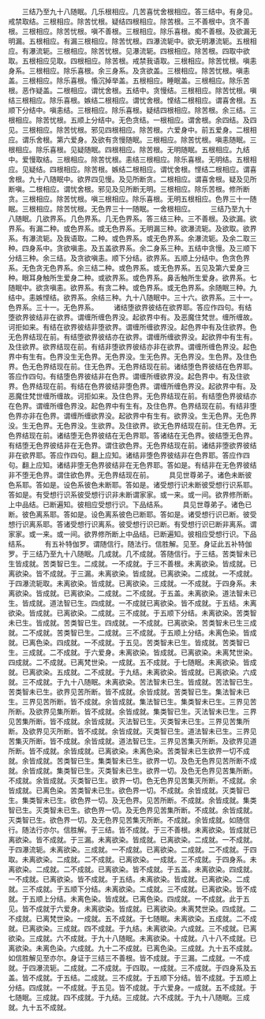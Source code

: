 <!-- { "loadSidebar": true } -->
　　三结乃至九十八随眠。几乐根相应。几苦喜忧舍根相应。答三结中。有身见。戒禁取结。三根相应。除苦忧根。疑结四根相应。除苦根。三不善根中。贪不善根。三根相应。除苦忧根。嗔不善根。三根相应。除乐喜根。痴不善根。及欲漏无明漏。五根相应。有漏三根相应。除苦忧根。四瀑流轭中。欲无明瀑流轭。五根相应。有瀑流轭。三根相应。除苦忧根。见瀑流轭。四根相应。除苦根。四取中欲取。五根相应见取。四根相应。除苦根。戒禁我语取。三根相应。除苦忧根。嗔恚身系。三根相应。除乐喜根。余三身系。及贪欲盖。三根相应。除苦忧根。嗔恚盖。三根相应。除乐喜根。惛沉掉举盖。五根相应。睡眠盖。三根相应。除乐苦根。恶作疑盖。二根相应。谓忧舍根。五结中。贪慢结。三根相应。除苦忧根。嗔结三根相应。除乐喜根。嫉结二根相应。谓忧舍根。悭结二根相应。谓喜舍根。五顺下分结中。嗔恚结。三根相应。除乐喜根。疑结四根相应。除苦根。余三结。三根相应。除苦忧根。五顺上分结中。无色贪结。一根相应。谓舍根。余四结。及四见。三根相应。除苦忧根。邪见四根相应。除苦根。六爱身中。前五爱身。二根相应。谓乐舍根。第六爱身。及欲有贪慢随眠。三根相应。除苦忧根。嗔恚随眠。三根相应。除乐喜根。见疑随眠。四根相应。除苦根。无明随眠。五根相应。九结中。爱慢取结。三根相应。除苦忧根。恚结三根相应。除乐喜根。无明结。五根相应。见疑结。四根相应。除苦根。嫉结二根相应。谓忧舍根。悭结二根相应。谓喜舍根。九十八随眠中。欲界四见慢。及见所断贪。二根相应。谓喜舍根。疑及见所断嗔。二根相应。谓忧舍根。邪见及见所断无明。三根相应。除乐苦根。修所断贪。三根相应。除苦忧根。嗔三根相应。除乐喜根。无明五根相应。色界三十一随眠。三根相应。除苦忧根。无色界三十一随眠。一舍根相应。
　　三结乃至九十八随眠。几欲界系。几色界系。几无色界系。答三结三种。三不善根。及欲漏。欲界系。有漏二种。或色界系。或无色界系。无明漏三种。欲瀑流轭。及欲取。欲界系。有瀑流轭。及我语取。二种。或色界系。或无色界系。余瀑流轭。及余二取三种。四身系中。贪欲嗔恚。及五盖欲界系。余二身系三种。五结中贪慢。及三顺下分结三种。余三结。及贪欲嗔恚。顺下分结。欲界系。五顺上分结中。色贪色界系。无色贪无色界系。余三结二种。或色界系。或无色界系。五见及第六爱身三种。眼耳身触所生爱身二种。或欲界系。或色界系。鼻舌触所生爱身。欲界系。七随眠中。欲贪嗔恚。欲界系。有贪二种。或色界系。或无色界系。余随眠三种。九结中。恚嫉悭结。欲界系。余结三种。九十八随眠中。三十六。欲界系。三十一。色界系。三十一。无色界系。
　　诸结堕欲界彼结在欲界耶。答应作四句。有结堕欲界彼结非在欲界。谓缠所缠色界没。起欲界中有。及恶魔住梵世。缠所缠故。诃拒如来。有结在欲界彼结非堕欲界。谓缠所缠欲界没。起色界中有及住欲界。色无色界结现在前。有结堕欲界彼结亦在欲界。谓缠所缠欲界没。起欲界中有生有。及住欲界。欲界结现在前。有结非堕欲界彼结亦非在欲界。谓缠所缠色界没。起色界中有生有。色界没生无色界。无色界没。生无色界。无色界没。生色界。及住色界。色无色界结现在前。住无色界。无色界结现在前。诸结堕色界彼结在色界耶。答应作四句。有结堕色界彼结非在色界。谓缠所缠欲界没。起色界中。有及住欲界。色界结现在前。有结在色界彼结非堕色界。谓缠所缠色界没。起欲界中有。及恶魔住梵世缠所缠故。诃拒如来。及住色界。无色界结现在前。有结堕色界彼结亦在色界。谓缠所缠色界没。起色界中有生有。及住色界。色界结现在前。有结非堕色界亦非在色界。谓缠所缠欲界没。起欲界中有生有。欲界没。生无色界。无色界没。生无色界。无色界没。生欲界。及住欲界。欲无色界结现在前。住无色界。无色界结现在前。诸结堕无色界彼结在无色界耶。答诸结在无色界。彼结堕无色界。有结堕无色界彼结非在无色界。谓住欲色界。无色界结现在前。诸结非堕欲界彼结非在欲界耶。答应作四句。翻上应知。诸结非堕色界彼结非在色界耶。答应作四句。翻上应知。诸结非堕无色界彼结非在无色界耶。答如是。有结非在无色界彼结非不堕无色界。谓住欲色界。无色界结现在前。
　　具见世尊弟子。诸色未断彼色系耶。答如是。设色系彼色未断耶。答如是。诸受想行识未断彼受想行识系耶。答如是。有受想行识系彼受想行识非未断谓家家。或一来。或一间。欲界修所断。上中品结。已断遍知。彼相应受想行识。下品结系。
　　具见世尊弟子。诸色已断。彼色离系耶。答如是。设色离系彼色已断耶。答如是。诸受想行识已断。彼受想行识离系耶。答诸受想行识离系。彼受想行识已断。有受想行识已断非离系。谓家家。或一来。或一间。欲界修所断上中品结。已断遍知。彼相应受想行识。下品结系。
　　有五补特伽罗。谓随信行。随法行。信胜解。见至。身证此五补特伽罗。于三结乃至九十八随眠。几成就。几不成就。答随信行。于三结。苦类智未已生皆成就。苦类智已生。二成就。一不成就。于三不善根。未离欲染。皆成就。已离欲染。皆不成就。于三漏。未离欲染。皆成就。已离欲染。二成就。一不成就。于四瀑流轭取。未离欲染。皆成就。已离欲染。三成就。一不成就。于四身系。未离欲染。皆成就。已离欲染。二成就。二不成就。于五盖。未离欲染。道法智未已生。皆成就。道法智已生。四成就。一不成就已离欲染。皆不成就。于五结。未离欲染。皆成就。已离欲染。二成就。三不成就。于五顺下分结。未离欲染。苦类智未已生。皆成就。苦类智已生。四成就。一不成就。已离欲染。苦类智未已生三成就。二不成就。苦类智已生。二成就。三不成就。于五顺上分结。未离色染。皆成就。已离色染。四成就。一不成就。于五见。苦类智未已生。皆成就。苦类智已生。三成就。二不成就。于六爱身。未离欲染。皆成就。已离欲染。未离梵世染。四成就。二不成就。已离梵世染。一成就。五不成就。于七随眠。未离欲染。皆成就。已离欲染。五成就。二不成就。于九结。未离欲染。皆成就。已离欲染。六成就。三不成就。于九十八随眠。未离欲染。苦法智未已生。皆成就。苦法智已生。苦类智未已生。欲界见苦所断。皆不成就。余皆成就。苦类智已生。集法智未已生。三界见苦所断。皆不成就。余皆成就。集法智已生。集类智未已生。三界见苦所断。及欲界见集所断。皆不成就。余皆成就。集类智已生。灭法智未已生。三界见苦集所断。皆不成就。余皆成就。灭法智已生。灭类智未已生。三界见苦集所断。及欲界见灭所断。皆不成就。余皆成就。灭类智已生。道法智未已生。三界见苦集灭所断。皆不成就。余皆成就。道法智已生。三界见苦集灭所断。及欲界见道所断。皆不成就。余皆成就。已离欲染。未离色染。苦类智未已生欲界一切不成就。余皆成就。苦类智已生。集类智未已生。欲界一切。及色无色界见苦所断不成就。余皆成就。集类智已生。灭类智未已生。欲界一切。及色无色界见苦集所断。不成就。余皆成就。灭类智已生。欲界一切。色无色界见苦集灭所断。不成就。余皆成就。已离色染。苦类智未已生。欲色界一切。不成就。余皆成就。灭类智已生。集类智未已生。欲色界一切。及无色界。见苦所断。不成就。余皆成就。集类智已生。灭类智未已生。欲色界一切。及无色界见苦集所断。不成就。余皆成就。灭类智已生。欲色界一切。及无色界见苦集灭所断。不成就。余皆成就。如随信行。随法行亦尔。信胜解。于三结。皆不成就。于三不善根。未离欲染。皆成就已离欲染。皆不成就。于三漏。未离欲染。皆成就。已离欲染。二成就。一不成就。于四瀑流轭。未离欲染。三成就。一不成就。已离欲染。二成就。二不成就。于四取。未离欲染。二成就。二不成就。已离欲染。一成就。三不成就。于四身系。未离欲染。二成就。二不成就。已离欲染。皆不成就。于五盖。未离欲染。四成就。一不成就。已离欲染。皆不成就。于五结。未离欲染。皆成就。已离欲染。二成就。三不成就。于五顺下分结。未离欲染。二成就。三不成就。已离欲染。皆不成就。于五顺上分结。未离色染。皆成就。已离色染。四成就。一不成就。此于五见。皆不成就于六爱身。未离欲染。皆成就。已离欲染。未离梵世染。四成就。二不成就。已离梵世染。一成就。五不成就。于七随眠。未离欲染。五成就。二不成就。已离欲染。三成就。四不成就。于九结。未离欲染。六成就。三不成就。已离欲染。三成就。六不成就。于九十八随眠。未离欲染。十成就。八十八不成就。已离欲染。未离色染。六成就。九十二不成就。已离色染。三成就。九十五不成就。如信胜解见至亦尔。身证于三结三不善根。皆不成就。于三漏。二成就。一不成就。于四瀑流轭。二成就。二不成就。于四取。一成就。三不成就。于四身系及五盖。皆不成就。于五结。二成就。三不成就。于五顺下分结。皆不成就。于五顺上分结。四成就。一不成就。于五见。皆不成就。于六爱身。一成就。五不成就。于七随眠。三成就。四不成就。于九结。三成就。六不成就。于九十八随眠。三成就。九十五不成就。
